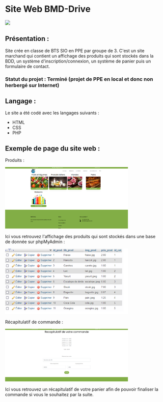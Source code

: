 # Site Web BMD-Drive

<img width="400px" src="https://www.meziere-dev.ovh/asset/image/bmd.png" />

## Présentation :

Site crée en classe de BTS SIO en PPE par groupe de 3.
C'est un site marchand qui contient un affichage des produits qui sont stockés dans la BDD, un système d'inscription/connexion, un système de panier puis un formulaire de contact.

### Statut du projet : Terminé (projet de PPE en local et donc non herbergé sur Internet)

## Langage :

Le site a été codé avec les langages suivants :
* HTML
* CSS
* PHP

## Exemple de page du site web :

Produits :

<img width="400px" src="https://github.com/Bastien-Meziere/BMD-Drive-LOCAL/blob/master/produit.PNG?raw=true" />

Ici vous retrouvez l'affichage des produits qui sont stockés dans une base de donnée sur phpMyAdmin :

<img width="400px" src="https://github.com/Bastien-Meziere/BMD-Drive-LOCAL/blob/master/bdd.PNG?raw=true" />

Récapitulatif de commande :

<img width="400px" src="https://github.com/Bastien-Meziere/BMD-Drive-LOCAL/blob/master/recapitulatif.PNG?raw=true" />

Ici vous retrouvez un récapitulatif de votre panier afin de pouvoir finaliser la commande si vous le souhaitez par la suite.
